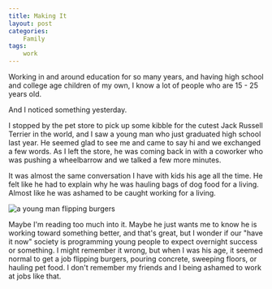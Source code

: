 ```yaml
---
title: Making It
layout: post
categories:
    Family
tags:
    work
---
```

Working in and around education for so many years, and having high school and college age children of my own, I know a lot of people who are 15 - 25 years old. 

And I noticed something yesterday.

I stopped by the pet store to pick up some kibble for the cutest Jack Russell Terrier in the world, and I saw a young man who just graduated high school last year. He seemed glad to see me and came to say hi and we exchanged a few words. As I left the store, he was coming back in with a coworker who was pushing a wheelbarrow and we talked a few more minutes.

It was almost the same conversation I have with kids his age all the time. He felt like he had to explain why he was hauling bags of dog food for a living. Almost like he was ashamed to be caught working for a living.

![a young man flipping burgers](https://farm9.staticflickr.com/8383/8526749307_7c26e297fc_z.jpg "Flipping Burgers")

Maybe I'm reading too much into it. Maybe he just wants me to know he is working toward something better, and that's great, but I wonder if our "have it now" society is programming young people to expect overnight success or something. I might remember it wrong, but when I was his age, it seemed normal to get a job flipping burgers, pouring concrete, sweeping floors, or hauling pet food. I don't remember my friends and I being ashamed to work at jobs like that.

